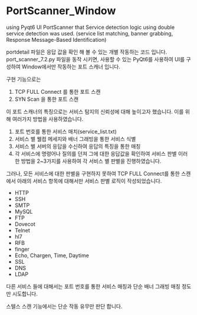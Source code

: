 # PortScanner_Window
using Pyqt6 UI PortScanner that Service detection logic using double service detection was used. (service list matching, banner grabbing, Response Message-Based Identification)

portdetail 파일은 응답 값을 확인 해 볼 수 있는 개별 작동하는 코드 입니다.
port_scanner_7.2.py 파일을 동작 시키면, 사용할 수 있는 PyQt6를 사용하여 UI를 구성하여 Window에서만 작동하는 포트 스캐너 입니다.

구현 기능으로는
1. TCP FULL Connect 를 통한 포트 스캔
2. SYN Scan 을 통한 포트 스캔

이 포트 스캐너의 특징으로는 서비스 탐지의 신뢰성에 대해 높이고자 했습니다.
이를 위해 여러가지 방법을 사용하였습니다.
1. 포트 번호를 통한 서비스 매치(service_list.txt)
2. 서비스 별 웰컴 메세지와 배너 그래빙을 통한 서비스 식별
3. 서비스 별 서버의 응답을 수신하여 응답의 특징을 통한 매칭
4. 각 서비스에 명령어나 질의를 던져 그에 대한 응답값을 확인하여 서비스 판별
이러한 방법을 2~3가지를 사용하여 각 서비스 별 판별을 진행하였습니다.

그러나, 모든 서비스에 대한 판별을 구현하지 못하여 TCP FULL Connect를 통한 스캔에서 아래의 서비스 항목에 대해서만 서비스 판별 로직이 작성되었습니다. 
- HTTP
- SSH
- SMTP
- MySQL
- FTP
- Dovecot
- Telnet
- hl7
- RFB
- finger
- Echo, Chargen, Time, Daytime
- SSL
- DNS
- LDAP

다른 서비스 들에 대해서는 포트 번호를 통한 서비스 매칭과 단순 배너 그래빙 매칭 정도만 시도합니다. 

스텔스 스캔 기능에서는 단순 작동 유무만 판단 합니다.
